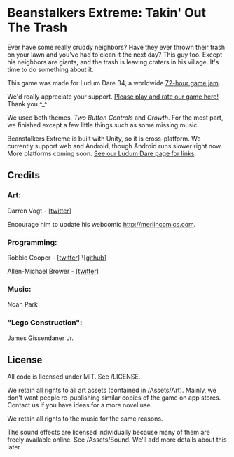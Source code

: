 # Beanstalkers Extreme: Takin' Out The Trash

Ever have some really cruddy neighbors? Have they ever thrown their trash on your lawn and you've had to clean it the next day? This guy too. Except his neighbors are giants, and the trash is leaving craters in his village. It's time to do something about it. 

This game was made for Ludum Dare 34, a worldwide [72-hour game jam](http://ludumdare.com/compo/about-ludum-dare/).

We'd really appreciate your support. [Please play and rate our game here!](http://ludumdare.com/compo/ludum-dare-34/?uid=58187) Thank you ^_^

We used both themes, _Two Button Controls_ and _Growth_. For the most part, we finished except a few little things such as some missing music.

Beanstalkers Extreme is built with Unity, so it is cross-platform. We currently support web and Android, though Android runs slower right now. More platforms coming soon. [See our Ludum Dare page for links](http://ludumdare.com/compo/ludum-dare-34/?uid=58187).

## Credits

### Art:

Darren Vogt - \[[twitter](https://twitter.com/darrenvogtart)]

Encourage him to update his webcomic http://merlincomics.com.

### Programming:

Robbie Cooper - \[[twitter](https://twitter.com/rcoop_)] \[[github](https://github.com/cooperra)]

Allen-Michael Brower - \[[twitter](https://twitter.com/ambocclusion)]

### Music:

Noah Park

### "Lego Construction":

James Gissendaner Jr.

## License

All code is licensed under MIT. See /LICENSE.

We retain all rights to all art assets (contained in /Assets/Art). Mainly, we don't want people re-publishing similar copies of the game on app stores. Contact us if you have ideas for a more novel use.

We retain all rights to the music for the same reasons.

The sound effects are licensed individually because many of them are freely available online. See /Assets/Sound. We'll add more details about this later.
